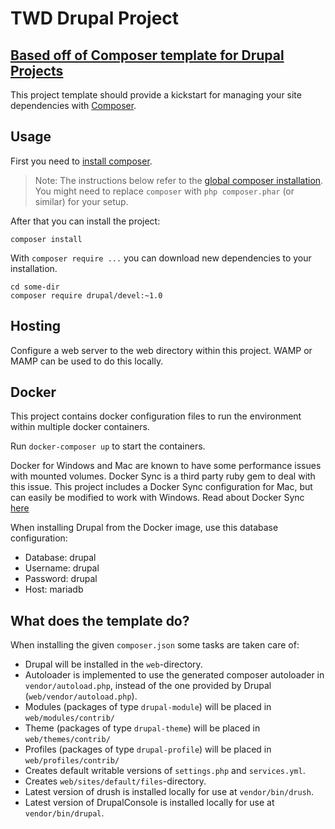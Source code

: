 # TWD Drupal Project
## [Based off of Composer template for Drupal Projects](https://github.com/drupal-composer/drupal-project)

This project template should provide a kickstart for managing your site
dependencies with [Composer](https://getcomposer.org/).

## Usage

First you need to [install composer](https://getcomposer.org/doc/00-intro.md#installation-linux-unix-osx).

> Note: The instructions below refer to the [global composer installation](https://getcomposer.org/doc/00-intro.md#globally).
You might need to replace `composer` with `php composer.phar` (or similar)
for your setup.

After that you can install the project:

```
composer install
```

With `composer require ...` you can download new dependencies to your
installation.

```
cd some-dir
composer require drupal/devel:~1.0
```

## Hosting

Configure a web server to the web directory within this project. WAMP or MAMP can be used to do this locally.

## Docker

This project contains docker configuration files to run the environment within multiple docker containers.

Run `docker-composer up` to start the containers.

Docker for Windows and Mac are known to have some performance issues with mounted volumes. Docker Sync is a third party ruby gem to deal with this issue. This project includes a Docker Sync configuration for Mac, but can easily be modified to work with Windows. Read about Docker Sync [here](http://docker-sync.io/)

When installing Drupal from the Docker image, use this database configuration:

* Database: drupal
* Username: drupal
* Password: drupal
* Host: mariadb


## What does the template do?

When installing the given `composer.json` some tasks are taken care of:

* Drupal will be installed in the `web`-directory.
* Autoloader is implemented to use the generated composer autoloader in `vendor/autoload.php`,
  instead of the one provided by Drupal (`web/vendor/autoload.php`).
* Modules (packages of type `drupal-module`) will be placed in `web/modules/contrib/`
* Theme (packages of type `drupal-theme`) will be placed in `web/themes/contrib/`
* Profiles (packages of type `drupal-profile`) will be placed in `web/profiles/contrib/`
* Creates default writable versions of `settings.php` and `services.yml`.
* Creates `web/sites/default/files`-directory.
* Latest version of drush is installed locally for use at `vendor/bin/drush`.
* Latest version of DrupalConsole is installed locally for use at `vendor/bin/drupal`.
